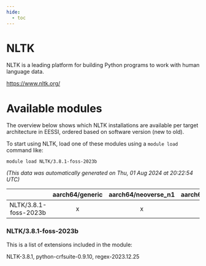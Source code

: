 ```yaml
---
hide:
  - toc
---
```


NLTK
====


NLTK is a leading platform for building Python programs to work with human language data.

https://www.nltk.org/
# Available modules


The overview below shows which NLTK installations are available per target architecture in EESSI, ordered based on software version (new to old).

To start using NLTK, load one of these modules using a `module load` command like:

```shell
module load NLTK/3.8.1-foss-2023b
```

*(This data was automatically generated on Thu, 01 Aug 2024 at 20:22:54 UTC)*  

| |aarch64/generic|aarch64/neoverse_n1|aarch64/neoverse_v1|x86_64/generic|x86_64/amd/zen2|x86_64/amd/zen3|x86_64/amd/zen4|x86_64/intel/haswell|x86_64/intel/skylake_avx512|
| :---: | :---: | :---: | :---: | :---: | :---: | :---: | :---: | :---: | :---: |
|NLTK/3.8.1-foss-2023b|x|x|x|x|x|x|x|x|x|


### NLTK/3.8.1-foss-2023b

This is a list of extensions included in the module:

NLTK-3.8.1, python-crfsuite-0.9.10, regex-2023.12.25